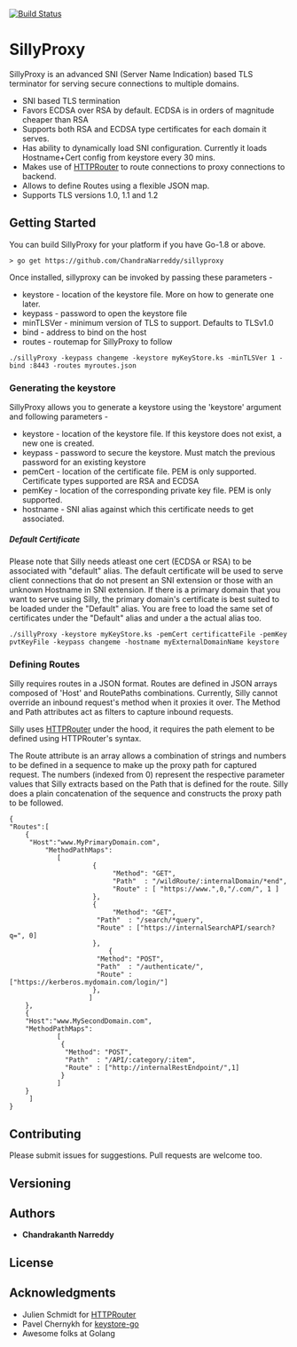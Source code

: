 [![Build Status](https://travis-ci.org/ChandraNarreddy/sillyproxy.svg?branch=master)](https://travis-ci.org/ChandraNarreddy/sillyproxy)

# SillyProxy

SillyProxy is an advanced SNI (Server Name Indication) based TLS terminator for serving secure connections to multiple domains.

* SNI based TLS termination
* Favors ECDSA over RSA by default. ECDSA is in orders of magnitude cheaper than RSA
* Supports both RSA and ECDSA type certificates for each domain it serves.
* Has ability to dynamically load SNI configuration. Currently it loads Hostname+Cert config from keystore every 30 mins.
* Makes use of [HTTPRouter](https://github.com/julienschmidt/httprouter) to route connections to proxy connections to backend.
* Allows to define Routes using a flexible JSON map.
* Supports TLS versions 1.0, 1.1 and 1.2

## Getting Started

You can build SillyProxy for your platform if you have Go-1.8 or above.
```
> go get https://github.com/ChandraNarreddy/sillyproxy
```
Once installed, sillyproxy can be invoked by passing these parameters -

* keystore - location of the keystore file. More on how to generate one later.
* keypass - password to open the keystore file
* minTLSVer - minimum version of TLS to support. Defaults to TLSv1.0
* bind - address to bind on the host
* routes - routemap for SillyProxy to follow

```
./sillyProxy -keypass changeme -keystore myKeyStore.ks -minTLSVer 1 -bind :8443 -routes myroutes.json
```

### Generating the keystore

SillyProxy allows you to generate a keystore using the 'keystore' argument and following parameters - 
* keystore - location of the keystore file. If this keystore does not exist, a new one is created.
* keypass - password to secure the keystore. Must match the previous password for an existing keystore
* pemCert - location of the certificate file. PEM is only supported. Certificate types supported are RSA and ECDSA
* pemKey - location of the corresponding private key file. PEM is only supported.
* hostname - SNI alias against which this certificate needs to get associated. 

##### Default Certificate
Please note that Silly needs atleast one cert (ECDSA or RSA) to be associated with "default" alias. The default certificate will be used to serve client connections that do not present an SNI extension or those with an unknown Hostname in SNI extension. If there is a primary domain that you want to serve using Silly, the primary domain's certificate is best suited to be loaded under the "Default" alias. You are free to load the same set of certificates under the "Default" alias and under a the actual alias too.

```
./sillyProxy -keystore myKeyStore.ks -pemCert certificatteFile -pemKey pvtKeyFile -keypass changeme -hostname myExternalDomainName keystore
``` 

### Defining Routes

Silly requires routes in a JSON format. Routes are defined in JSON arrays composed of 'Host' and RoutePaths combinations. Currently, Silly cannot override an inbound request's method when it proxies it over. The Method and Path attributes act as filters to capture inbound requests.

Silly uses [HTTPRouter](https://github.com/julienschmidt/httprouter) under the hood, it requires the path element to be defined using HTTPRouter's syntax.

The Route attribute is an array allows a combination of strings and numbers to be defined in a sequence to make up the proxy path for captured request. The numbers (indexed from 0) represent the respective parameter values that Silly extracts based on the Path that is defined for the route. Silly does a plain concatenation of the sequence and constructs the proxy path to be followed.
 
```
{	
"Routes":[
	{
	 "Host":"www.MyPrimaryDomain.com",
         "MethodPathMaps": 
			[
	                 {
                          "Method": "GET",
                          "Path"  : "/wildRoute/:internalDomain/*end",
                          "Route" : [ "https://www.",0,"/.com/", 1 ]
	                 },
	                 {   
                          "Method": "GET",
	                  "Path"  : "/search/*query",
	                  "Route" : ["https://internalSearchAPI/search?q=", 0]
	                 },
                         {
	                  "Method": "POST",
	                  "Path"  : "/authenticate/",
	                  "Route" : ["https://kerberos.mydomain.com/login/"]
	                 },
	                ]
	},
	{
	"Host":"www.MySecondDomain.com",
	"MethodPathMaps":
			[
			 {
			  "Method": "POST",
			  "Path"  : "/API/:category/:item",
			  "Route" : ["http://internalRestEndpoint/",1]
			 }
			]
	}
	 ]
}
```

## Contributing
Please submit issues for suggestions. Pull requests are welcome too.

## Versioning


## Authors

* **Chandrakanth Narreddy**

## License


## Acknowledgments

* Julien Schmidt for [HTTPRouter](https://github.com/julienschmidt/httprouter)
* Pavel Chernykh for [keystore-go](github.com/pavel-v-chernykh/keystore-go)
* Awesome folks at Golang
